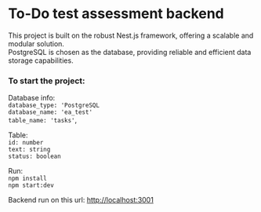 # To-Do test assessment backend

This project is built on the robust Nest.js framework, offering a scalable and modular solution.<br />
PostgreSQL is chosen as the database, providing reliable and efficient data storage capabilities.

### To start the project:

Database info: <br />
  `database_type: 'PostgreSQL`<br />
  `database_name: 'ea_test'`<br />
  `table_name: 'tasks'`,<br />
  
Table:<br />
  `id: number`<br />
  `text: string`<br />
  `status: boolean`<br />

Run:<br />
`npm install` <br />
`npm start:dev`

Backend run on this url: [http://localhost:3001](http://localhost:3001)


